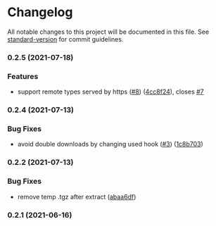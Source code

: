 # Changelog

All notable changes to this project will be documented in this file. See [standard-version](https://github.com/conventional-changelog/standard-version) for commit guidelines.

### 0.2.5 (2021-07-18)


### Features

* support remote types served by https ([#8](https://github.com/ruanyl/webpack-remote-types-plugin/issues/8)) ([4cc8f24](https://github.com/ruanyl/webpack-remote-types-plugin/commit/4cc8f244a7bfc900aad5881021c7030f6bd40ca7)), closes [#7](https://github.com/ruanyl/webpack-remote-types-plugin/issues/7)

### 0.2.4 (2021-07-13)


### Bug Fixes

* avoid double downloads by changing used hook ([#3](https://github.com/ruanyl/webpack-remote-types-plugin/issues/3)) ([1c8b703](https://github.com/ruanyl/webpack-remote-types-plugin/commit/1c8b703abb8acebfcb55baffc9c94e849c48e8ed))

### 0.2.2 (2021-07-13)


### Bug Fixes

* remove temp .tgz after extract ([abaa6df](https://github.com/ruanyl/webpack-remote-types-plugin/commit/abaa6dfed55d4806a3e4d5930973e71d8f39005f))

### 0.2.1 (2021-06-16)
